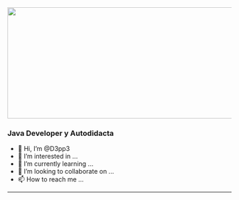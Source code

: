 <!-- 
    [Texto que queremos que redirija]
    [variable]
    
    [variable]: link
 -->
 <img src="https://media.giphy.com/media/7GHRDluBmx9O8/giphy.gif" width="800" height="250">

 ### Java Developer y Autodidacta

- 👋 Hi, I’m @D3pp3
- 👀 I’m interested in ...
- 🌱 I’m currently learning ...
- 💞️ I’m looking to collaborate on ...
- 📫 How to reach me ...

---
<!---
D3pp3/D3pp3 is a ✨ special ✨ repository because its `README.md` (this file) appears on your GitHub profile.
You can click the Preview link to take a look at your changes.
--->

<!-- LINKS -->
<!-- [website]: https://www.youtube.com/ -->